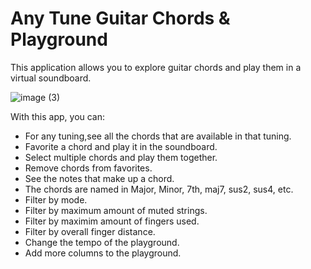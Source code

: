 # Any Tune Guitar Chords & Playground
This application allows you to explore guitar chords and play them in a virtual soundboard.

![image (3)](https://github.com/user-attachments/assets/eca93a18-9e8a-4353-970e-f332e655368c)

With this app, you can:
- For any tuning,see all the chords that are available in that tuning.
- Favorite a chord and play it in the soundboard.
- Select multiple chords and play them together.
- Remove chords from favorites.
- See the notes that make up a chord.
- The chords are named in Major, Minor, 7th, maj7, sus2, sus4, etc.
- Filter by mode.
- Filter by maximum amount of muted strings.
- Filter by maximim amount of fingers used.
- Filter by overall finger distance.
- Change the tempo of the playground.
- Add more columns to the playground.
